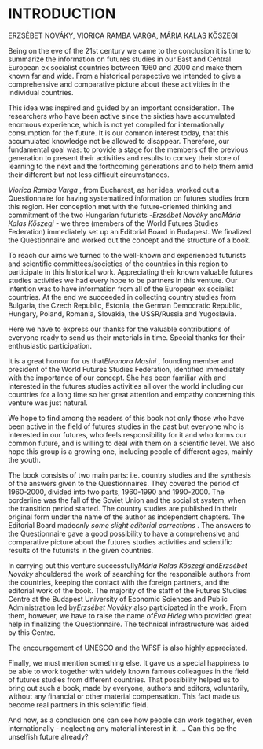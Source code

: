 INTRODUCTION
============

ERZSÉBET NOVÁKY, VIORICA RAMBA VARGA, MÁRIA KALAS KŐSZEGI

Being on the eve of the 21st century we came to the conclusion it is
time to summarize the information on futures studies in our East and
Central European ex socialist countries between 1960 and 2000 and make
them known far and wide. From a historical perspective we intended to
give a comprehensive and comparative picture about these activities in
the individual countries.

This idea was inspired and guided by an important consideration. The
researchers who have been active since the sixties have accumulated
enormous experience, which is not yet compiled for internationally
consumption for the future. It is our common interest today, that this
accumulated knowledge not be allowed to disappear. Therefore, our
fundamental goal was: to provide a stage for the members of the previous
generation to present their activities and results to convey their store
of learning to the next and the forthcoming generations and to help them
amid their different but not less difficult circumstances.

*Viorica Ramba Varga* , from Bucharest, as her idea, worked out a
Questionnaire for having systematized information on futures studies
from this region. Her conception met with the future-oriented thinking
and commitment of the two Hungarian futurists -*Erzsébet Nováky*
and*Mária Kalas Kőszegi* - we three (members of the World Futures
Studies Federation) immediately set up an Editorial Board in Budapest.
We finalized the Questionnaire and worked out the concept and the
structure of a book.

To reach our aims we turned to the well-known and experienced futurists
and scientific committees/societies of the countries in this region to
participate in this historical work. Appreciating their known valuable
futures studies activities we had every hope to be partners in this
venture. Our intention was to have information from all of the European
ex socialist countries. At the end we succeeded in collecting country
studies from Bulgaria, the Czech Republic, Estonia, the German
Democratic Republic, Hungary, Poland, Romania, Slovakia, the USSR/Russia
and Yugoslavia.

Here we have to express our thanks for the valuable contributions of
everyone ready to send us their materials in time. Special thanks for
their enthusiastic participation.

It is a great honour for us that*Eleonora Masini* , founding member and
president of the World Futures Studies Federation, identified
immediately with the importance of our concept. She has been familiar
with and interested in the futures studies activities all over the world
including our countries for a long time so her great attention and
empathy concerning this venture was just natural.

We hope to find among the readers of this book not only those who have
been active in the field of futures studies in the past but everyone who
is interested in our futures, who feels responsibility for it and who
forms our common future, and is willing to deal with them on a
scientific level. We also hope this group is a growing one, including
people of different ages, mainly the youth.

The book consists of two main parts: i.e. country studies and the
synthesis of the answers given to the Questionnaires. They covered the
period of 1960-2000, divided into two parts, 1960-1990 and 1990-2000.
The borderline was the fall of the Soviet Union and the socialist
system, when the transition period started. The country studies are
published in their original form under the name of the author as
independent chapters. The Editorial Board made*only some slight
editorial corrections* . The answers to the Questionnaire gave a good
possibility to have a comprehensive and comparative picture about the
futures studies activities and scientific results of the futurists in
the given countries.

In carrying out this venture successfully*Mária Kalas Kőszegi*
and*Erzsébet Nováky* shouldered the work of searching for the
responsible authors from the countries, keeping the contact with the
foreign partners, and the editorial work of the book. The majority of
the staff of the Futures Studies Centre at the Budapest University of
Economic Sciences and Public Administration led by*Erzsébet Nováky* also
participated in the work. From them, however, we have to raise the name
of*Éva Hideg* who provided great help in finalizing the Questionnaire.
The technical infrastructure was aided by this Centre.

The encouragement of UNESCO and the WFSF is also highly appreciated.

Finally, we must mention something else. It gave us a special happiness
to be able to work together with widely known famous colleagues in the
field of futures studies from different countries. That possibility
helped us to bring out such a book, made by everyone, authors and
editors, voluntarily, without any financial or other material
compensation. This fact made us become real partners in this scientific
field.

And now, as a conclusion one can see how people can work together, even
internationally - neglecting any material interest in it. … Can this be
the unselfish future already?


